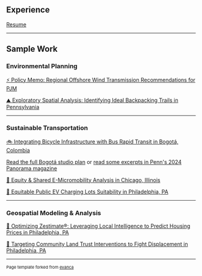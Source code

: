 ## Experience
[Resume](/pdf/Ringer-Alexa-Resume-2024.pdf)

---

## Sample Work

### Environmental Planning

[⚡ Policy Memo: Regional Offshore Wind Transmission Recommendations for PJM](/pdf/Energy_Transmission2.pdf)

[⛰️ Exploratory Spatial Analysis: Identifying Ideal Backpacking Trails in Pennsylvania](/pdf/GIS_Maps2.pdf)

---


### Sustainable Transportation

[🚲 Integrating Bicycle Infrastructure with Bus Rapid Transit in Bogotá, Colombia](/pdf/Bogota-Bike-Bus-small.pdf)

[Read the full Bogotá studio plan](https://www.design.upenn.edu/work/urban-expansion-equity-bogota-examining-housing-transportation-disparities) or [read some excerpts in Penn's 2024 Panorama magazine](https://www.pennpanorama.com/)

[🛴 Equity & Shared E-Micromobility Analysis in Chicago, Illinois](/pdf/PxN_Micromobility.pdf)

[🔌 Equitable Public EV Charging Lots Suitability in Philadelphia, PA](/pdf/Ringer-Alexa-Assignment1.pdf)

---

### Geospatial Modeling & Analysis

[🌆 Optimizing Zestimate®: Leveraging Local Intelligence to Predict Housing Prices in Philadelphia, PA](/LFrances_ARinger_Midterm.html)

[🏡 Targeting Community Land Trust Interventions to Fight Displacement in Philadelphia, PA](/Final_Proj.html)



---
<p style="font-size:11px">Page template forked from <a href="https://github.com/evanca/quick-portfolio">evanca</a></p>
<!-- Remove above link if you don't want to attibute -->

